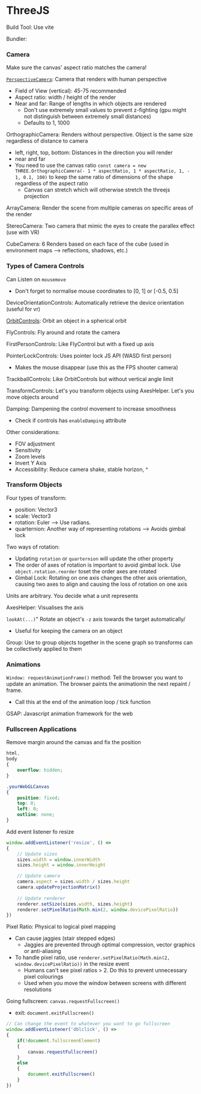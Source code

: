 # ThreeJS

Build Tool: Use vite

Bundler:

### Camera

Make sure the canvas' aspect ratio matches the camera!

[`PerspectiveCamera`](https://threejs.org/docs/#api/en/cameras/PerspectiveCamera): Camera that renders with human perspective
- Field of View (vertical): 45-75 recommended
- Aspect ratio: width / height of the render
- Near and far: Range of lengths in which objects are rendered
  - Don't use extremely small values to prevent z-fighting (gpu might not distinguish between extremely small distances)
  - Defaults to 1, 1000

OrthographicCamera: Renders without perspective. Object is the same size regardless of distance to camera
- left, right, top, bottom: Distances in the direction you will render
- near and far
- You need to use the canvas ratio `const camera = new THREE.OrthographicCamera(- 1 * aspectRatio, 1 * aspectRatio, 1, - 1, 0.1, 100)` to keep the same ratio of dimensions of the shape regardless of the aspect ratio
  - Canvas can stretch which will otherwise stretch the threejs projection

ArrayCamera: Render the scene from multiple cameras on specific areas of the render

StereoCamera: Two camera that mimic the eyes to create the parallex effect (use with VR)

CubeCamera: 6 Renders based on each face of the cube (used in environment maps --> reflections, shadows, etc.)

### Types of Camera Controls

Can Listen on `mousemove`
- Don't forget to normalise mouse coordinates to [0, 1] or [-0.5, 0.5]

DeviceOrientationControls: Automatically retrieve the device orientation (useful for vr)

[OrbitControls](https://threejs.org/docs/#examples/en/controls/OrbitControls): Orbit an object in a spherical orbit

FlyControls: Fly around and rotate the camera

FirstPersonControls: Like FlyControl but with a fixed up axis

PointerLockControls: Uses pointer lock JS API (WASD first person)
- Makes the mouse disappear (use this as the FPS shooter camera)

TrackballControls: Like OrbitControls but without vertical angle limit

TransformControls: Let's you transform objects using AxesHelper. Let's you move objects around

Damping: Dampening the control movement to increase smoothness
- Check if controls has `enableDamping` attribute

Other considerations:
- FOV adjustment
- Sensitivity
- Zoom levels
- Invert Y Axis
- Accessibility: Reduce camera shake, stable horizon, ^

### Transform Objects

Four types of transform:
- position: Vector3
- scale: Vector3
- rotation: Euler --> Use radians.
- quarternion: Another way of representing rotations --> Avoids gimbal lock

Two ways of rotation:
- Updating `rotation` or `quarternion` will update the other property 
- The order of axes of rotation is important to avoid gimbal lock. Use `object.rotation.reorder` toset the order axes are rotated
- Gimbal Lock: Rotating on one axis changes the other axis orientation, causing two axes to align and causing the loss of rotation on one axis

Units are arbitrary. You decide what a unit represents

AxesHelper: Visualises the axis

`lookAt(...)`" Rotate an object's `-z` axis towards the target automatically/
- Useful for keeping the camera on an object

Group: Use to group objects together in the scene graph so transforms can be collectively applied to them

### Animations

`Window: requestAnimationFrame()` method: Tell the browser you want to update an animation. The browser paints the animationin the next repaint / frame.
- Call this at the end of the animation loop / tick function

GSAP: Javascript animation framework for the web

### Fullscreen Applications

Remove margin around the canvas and fix the position

```css
html,
body
{
    overflow: hidden;
}

.yourWebGLCanvas
{
    position: fixed;
    top: 0;
    left: 0;
    outline: none;
}
```

Add event listener fo resize

```js
window.addEventListener('resize', () =>
{
    // Update sizes
    sizes.width = window.innerWidth
    sizes.height = window.innerHeight

    // Update camera
    camera.aspect = sizes.width / sizes.height
    camera.updateProjectionMatrix()
    
    // Update renderer
    renderer.setSize(sizes.width, sizes.height)
    renderer.setPixelRatio(Math.min(2, window.devicePixelRatio))
})
```

Pixel Ratio: Physical to logical pixel mapping
- Can cause jaggies (stair stepped edges)
  - Jaggies are prevented through optimal compression, vector graphics or anti-aliasing
- To handle pixel ratio, use `renderer.setPixelRatio(Math.min(2, window.devicePixelRatio))` in the resize event
  - Humans can't see pixel ratios > 2. Do this to prevent unnecessary pixel colourings
  - Used when you move the window between screens with different resolutions

Going fullscreen: `canvas.requestFullscreen()`
- exit: `document.exitFullscreen()`

```js
// Can change the event to whatever you want to go fullscreen
window.addEventListener('dblclick', () =>
{
    if(!document.fullscreenElement)
    {
        canvas.requestFullscreen()
    }
    else
    {
        document.exitFullscreen()
    }
})
```